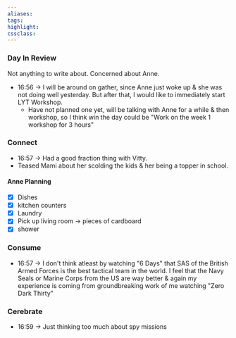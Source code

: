 ```yaml
---
aliases:  
tags:
highlight:  
cssclass:
---
```

### Day In Review
Not anything to write about. Concerned about Anne.
- 16:56 → I will be around on gather, since Anne just woke up & she was not doing well yesterday. But after that, I would like to immediately start LYT Workshop.
	- Have not planned one yet, will be talking with Anne for a while & then workshop, so I think win the day could be "Work on the week 1 workshop for 3 hours"

### Connect
- 16:57 → Had a good fraction thing with Vitty.
- Teased Mami about her scolding the kids & her being a topper in school.

#### Anne Planning
- [x] Dishes
- [x] kitchen counters
- [x] Laundry
- [x] Pick up living room → pieces of cardboard
- [x] shower

### Consume
- 16:57 → I don't think atleast by watching "6 Days" that SAS of the British Armed Forces is the best tactical team in the world. I feel that the Navy Seals or Marine Corps from the US are way better & again my experience is coming from groundbreaking work of me watching "Zero Dark Thirty"

### Cerebrate
- 16:59 → Just thinking too much about spy missions 


